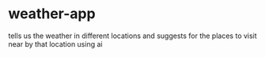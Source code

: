 # weather-app
tells us the weather in different locations and suggests for the places to visit near by that location using ai
